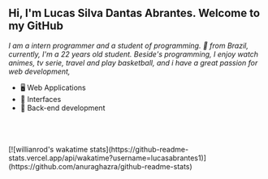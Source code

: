 ## Hi, I'm Lucas Silva Dantas Abrantes. Welcome to my GitHub

*I am a intern programmer and a student of programming. 🚀 from Brazil, currently, I'm a 22 years old student. Beside's programming, I enjoy watch animes, tv serie, travel and play basketball, and i have a great passion for web development,*

- 🖥 Web Applications
- 🎨 Interfaces
- 🔌 Back-end development

<br>
<br>



<br>
[![willianrod's wakatime stats](https://github-readme-stats.vercel.app/api/wakatime?username=lucasabrantes1)](https://github.com/anuraghazra/github-readme-stats)


